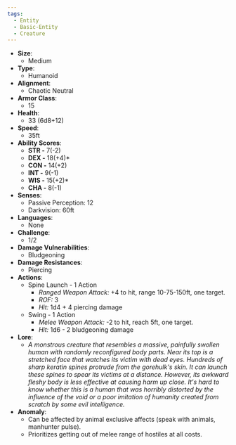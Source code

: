 ```yaml
---
tags:
  - Entity
  - Basic-Entity
  - Creature
---
```

- **Size**:
	- Medium
- **Type**:
	- Humanoid
- **Alignment**:
	- Chaotic Neutral
- **Armor Class**:
	- 15
- **Health**:
	- 33 (6d8+12)
- **Speed**:
	- 35ft
- **Ability Scores**:
	- **STR -** 7(-2)
	- **DEX -** 18(+4)*
	- **CON -** 14(+2)
	- **INT -** 9(-1)
	- **WIS -** 15(+2)*
	- **CHA -** 8(-1)
- **Senses**:
	- Passive Perception: 12
	- Darkvision: 60ft
- **Languages**:
	- None
- **Challenge**:
	- 1/2
- **Damage Vulnerabilities**:
	- Bludgeoning
- **Damage Resistances**:
	- Piercing
- **Actions**:
	- Spine Launch - 1 Action
		- *Ranged Weapon Attack:* +4 to hit,  range 10-75-150ft, one target.
		- *ROF:* 3
		- *Hit:* 1d4 + 4 piercing damage
	- Swing - 1 Action
		- _Melee Weapon Attack:_ -2 to hit, reach 5ft, one target. 
		- _Hit:_ 1d6 - 2 bludgeoning damage
- **Lore**:
	- *A monstrous creature that resembles a massive, painfully swollen human with randomly reconfigured body parts. Near its top is a stretched face that watches its victim with dead eyes. Hundreds of sharp keratin spines protrude from the gorehulk's skin. It can launch these spines to spear its victims at a distance. However, its awkward fleshy body is less effective at causing harm up close. It's hard to know whether this is a human that was horribly distorted by the influence of the void or a poor imitation of humanity created from scratch by some evil intelligence.*
- **Anomaly**:
	- Can be affected by animal exclusive affects (speak with animals, manhunter pulse).
	- Prioritizes getting out of melee range of hostiles at all costs.